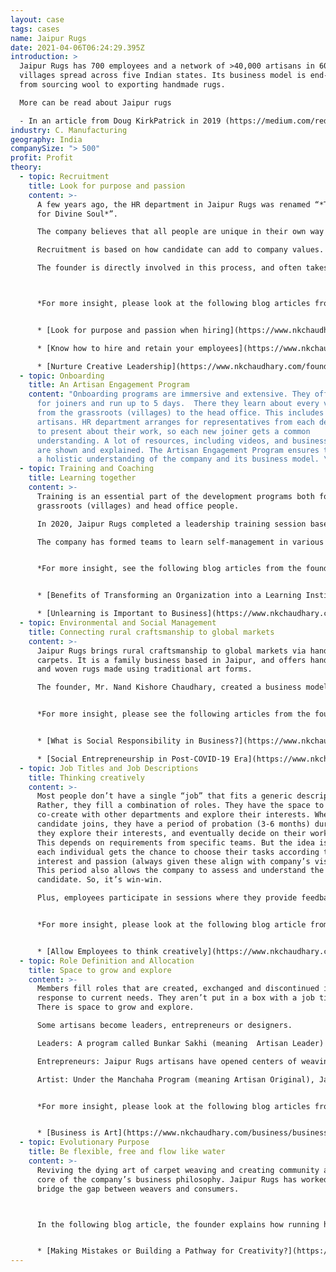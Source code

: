 ```yaml
---
layout: case
tags: cases
name: Jaipur Rugs
date: 2021-04-06T06:24:29.395Z
introduction: >
  Jaipur Rugs has 700 employees and a network of >40,000 artisans in 600 rural
  villages spread across five Indian states. Its business model is end-to-end,
  from sourcing wool to exporting handmade rugs.

  More can be read about Jaipur rugs

  - In an article from Doug KirkPatrick in 2019 (https://medium.com/redshift-3/jaipur-rugs-self-managed-art-that-you-can-walk-on-5756479726e0)
industry: C. Manufacturing
geography: India
companySize: "> 500"
profit: Profit
theory:
  - topic: Recruitment
    title: Look for purpose and passion
    content: >-
      A few years ago, the HR department in Jaipur Rugs was renamed “*The Search
      for Divine Soul*”.

      The company believes that all people are unique in their own way and their sense of purpose can add to the company’s higher purpose.

      Recruitment is based on how candidate can add to company values. Interview questions are designed to learn about candidates’ purpose and principles—rather than focusing on experience and academic background. 

      The founder is directly involved in this process, and often takes the final interview.  Managers at Head Office do the initial interviews. Final decisions are made by consensus of all stakeholders. 



      *For more insight, please look at the following blog articles from the founder:*


      * [Look for purpose and passion when hiring](https://www.nkchaudhary.com/business/look-for-purpose-and-passion-when-hiring/)

      * [Know how to hire and retain your employees](https://www.nkchaudhary.com/business/know-how-to-hire-and-retain-your-employees/)

      * [Nurture Creative Leadership](https://www.nkchaudhary.com/founders-mentality/the-need-for-creative-leadership/)
  - topic: Onboarding
    title: An Artisan Engagement Program
    content: "Onboarding programs are immersive and extensive. They offer induction
      for joiners and run up to 5 days.  There they learn about every vertical
      from the grassroots (villages) to the head office. This includes even the
      artisans. HR department arranges for representatives from each department
      to present about their work, so each new joiner gets a common
      understanding. A lot of resources, including videos, and business process
      are shown and explained. The Artisan Engagement Program ensures they have
      a holistic understanding of the company and its business model. \r\n"
  - topic: Training and Coaching
    title: Learning together
    content: >-
      Training is an essential part of the development programs both for
      grassroots (villages) and head office people. 

      In 2020, Jaipur Rugs completed a leadership training session based on the founder’s ‘mentality model’. This training helped everyone to share best practices (including self-management) from around the world. The leadership department takes care of this training, which is offered regularly to ensure good participation. 

      The company has formed teams to learn self-management in various ways, including participation in webinars & forums, and small experiments in the teams. 


      *For more insight, see the following blog articles from the founder:* 


      * [Benefits of Transforming an Organization into a Learning Institution](https://www.nkchaudhary.com/founders-mentality/benefits-of-transforming-an-organization-into-a-learning-institution/)

      * [Unlearning is Important to Business](https://www.nkchaudhary.com/founders-mentality/unlearning-is-important-to-business/)
  - topic: Environmental and Social Management
    title: Connecting rural craftsmanship to global markets
    content: >-
      Jaipur Rugs brings rural craftsmanship to global markets via handmade
      carpets. It is a family business based in Jaipur, and offers hand-knotted
      and woven rugs made using traditional art forms. 

      The founder, Mr. Nand Kishore Chaudhary, created a business model which provides a livelihood for the artisans at their doorstep. This changed the standard practice of involving middlemen to work with artisan communities. 


      *For more insight, please see the following articles from the founder:*


      * [What is Social Responsibility in Business?](https://www.nkchaudhary.com/healing/what-is-social-responsibility-in-business/)

      * [Social Entrepreneurship in Post-COVID-19 Era](https://www.nkchaudhary.com/founders-mentality/social-entrepreneurship-in-post-covid-19-era/)
  - topic: Job Titles and Job Descriptions
    title: Thinking creatively
    content: >-
      Most people don’t have a single “job” that fits a generic description.
      Rather, they fill a combination of roles. They have the space to grow and
      co-create with other departments and explore their interests. When a
      candidate joins, they have a period of probation (3-6 months) during which
      they explore their interests, and eventually decide on their work role.
      This depends on requirements from specific teams. But the idea is that
      each individual gets the chance to choose their tasks according to
      interest and passion (always given these align with company’s vision).
      This period also allows the company to assess and understand the
      candidate. So, it’s win-win. 

      Plus, employees participate in sessions where they provide feedback for management. Each department has such sessions. Additionally, the founder has an open-door policy. This is a direct platform for anyone to go and talk to the founder, which can also help individuals to talk about their roles, if and when required.


      *For more insight, please look at the following blog article from the founder:*


      * [Allow Employees to think creatively](https://www.nkchaudhary.com/business/give-employees-the-gift-of-creative-freedom/)
  - topic: Role Definition and Allocation
    title: Space to grow and explore
    content: >-
      Members fill roles that are created, exchanged and discontinued in
      response to current needs. They aren’t put in a box with a job title.
      There is space to grow and explore. 

      Some artisans become leaders, entrepreneurs or designers. 

      Leaders: A program called Bunkar Sakhi (meaning  Artisan Leader) allows artisans to receive leadership training. They then help fellow artisans to achieve best quality in their work. 

      Entrepreneurs: Jaipur Rugs artisans have opened centers of weaving in their homes. They have become tour guides for customers and visitors.

      Artist: Under the Manchaha Program (meaning Artisan Original), Jaipur Rug artisans create and design their own rugs. 


      *For more insight, please look at the following blog articles from the founder:* 


      * [Business is Art](https://www.nkchaudhary.com/business/business-is-art/)
  - topic: Evolutionary Purpose
    title: Be flexible, free and flow like water
    content: >-
      Reviving the dying art of carpet weaving and creating community are at the
      core of the company’s business philosophy. Jaipur Rugs has worked to
      bridge the gap between weavers and consumers. 



      In the following blog article, the founder explains how running his company requires him “to be flexible and free flowing like water” :


      * [Making Mistakes or Building a Pathway for Creativity?](https://www.nkchaudhary.com/innovation/making-mistakes-or-building-a-pathway-for-creativity/)
---
```

